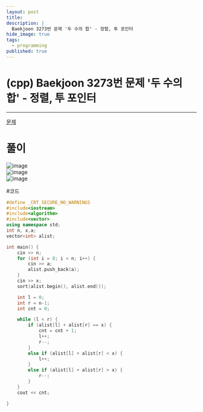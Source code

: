 ```yaml
---
layout: post
title: 
description: |
  Baekjoon 3273번 문제 '두 수의 합' - 정렬, 투 포인터
hide_image: true
tags:
  - programming
published: true
---
```


# (cpp) Baekjoon 3273번 문제 '두 수의 합' - 정렬, 투 포인터
* * *
[문제](https://www.acmicpc.net/problem/3273)
# 풀이
![image](https://user-images.githubusercontent.com/69246778/218300010-42aec451-f7f9-4a8a-99b8-7bc3bfccf0af.png)   
![image](https://user-images.githubusercontent.com/69246778/218300028-8b0ae823-4d11-41d4-aefc-4966725a78c5.png)   
![image](https://user-images.githubusercontent.com/69246778/218300037-888b44a0-f733-4fa1-b6d2-753eb52f276d.png)   

#코드
```cpp
#define _CRT_SECURE_NO_WARNINGS
#include<iostream>
#include<algorithm>
#include<vector>
using namespace std;
int n, x,a;
vector<int> alist;

int main() {
	cin >> n;
	for (int i = 0; i < n; i++) {
		cin >> a;
		alist.push_back(a);
	}
	cin >> x;
	sort(alist.begin(), alist.end());

	int l = 0;
	int r = n-1;
	int cnt = 0;

	while (l < r) {
		if (alist[l] + alist[r] == x) {
			cnt = cnt + 1;
			l++;
			r--;
		}
		else if (alist[l] + alist[r] < x) {
			l++;
		}
		else if (alist[l] + alist[r] > x) {
			r--;
		}
	}
	cout << cnt;

}

```

